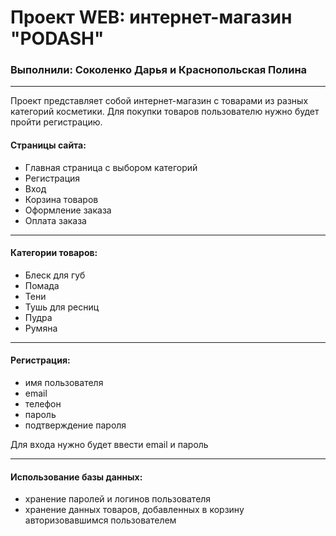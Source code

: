 # Проект WEB: интернет-магазин "PODASH"

### Выполнили: Соколенко Дарья и Краснопольская Полина

---

Проект представляет собой интернет-магазин с товарами из разных категорий косметики. Для покупки товаров пользователю нужно будет пройти регистрацию. 

#### Страницы сайта:

- Главная страница с выбором категорий
- Регистрация
- Вход
- Корзина товаров
- Оформление заказа
- Оплата заказа

---

#### Категории товаров: 

- Блеск для губ
- Помада
- Тени
- Тушь для ресниц
- Пудра
- Румяна

---

#### Регистрация:

- имя пользователя
- email
- телефон
- пароль
- подтверждение пароля

Для входа нужно будет ввести email и пароль

---

#### Использование базы данных: 

- хранение паролей и логинов пользователя
- хранение данных товаров, добавленных в корзину авторизовавшимся пользователем

